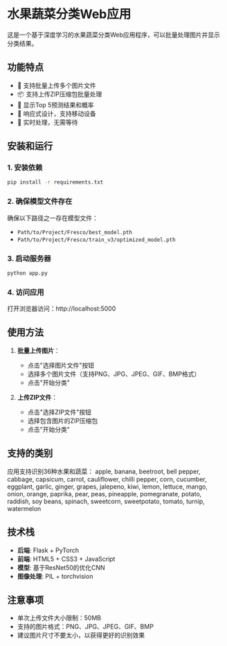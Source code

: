 # 水果蔬菜分类Web应用

这是一个基于深度学习的水果蔬菜分类Web应用程序，可以批量处理图片并显示分类结果。

## 功能特点

- 📁 支持批量上传多个图片文件
- 📦 支持上传ZIP压缩包批量处理
- 🎯 显示Top 5预测结果和概率
- 📱 响应式设计，支持移动设备
- 🚀 实时处理，无需等待

## 安装和运行

### 1. 安装依赖

```bash
pip install -r requirements.txt
```

### 2. 确保模型文件存在

确保以下路径之一存在模型文件：
- `Path/to/Project/Fresco/best_model.pth`
- `Path/to/Project/Fresco/train_v3/optimized_model.pth`

### 3. 启动服务器

```bash
python app.py
```

### 4. 访问应用

打开浏览器访问：http://localhost:5000

## 使用方法

1. **批量上传图片**：
   - 点击"选择图片文件"按钮
   - 选择多个图片文件（支持PNG、JPG、JPEG、GIF、BMP格式）
   - 点击"开始分类"

2. **上传ZIP文件**：
   - 点击"选择ZIP文件"按钮
   - 选择包含图片的ZIP压缩包
   - 点击"开始分类"

## 支持的类别

应用支持识别36种水果和蔬菜：
apple, banana, beetroot, bell pepper, cabbage, capsicum, carrot, cauliflower, chilli pepper, corn, cucumber, eggplant, garlic, ginger, grapes, jalepeno, kiwi, lemon, lettuce, mango, onion, orange, paprika, pear, peas, pineapple, pomegranate, potato, raddish, soy beans, spinach, sweetcorn, sweetpotato, tomato, turnip, watermelon

## 技术栈

- **后端**: Flask + PyTorch
- **前端**: HTML5 + CSS3 + JavaScript
- **模型**: 基于ResNet50的优化CNN
- **图像处理**: PIL + torchvision

## 注意事项

- 单次上传文件大小限制：50MB
- 支持的图片格式：PNG、JPG、JPEG、GIF、BMP
- 建议图片尺寸不要太小，以获得更好的识别效果
